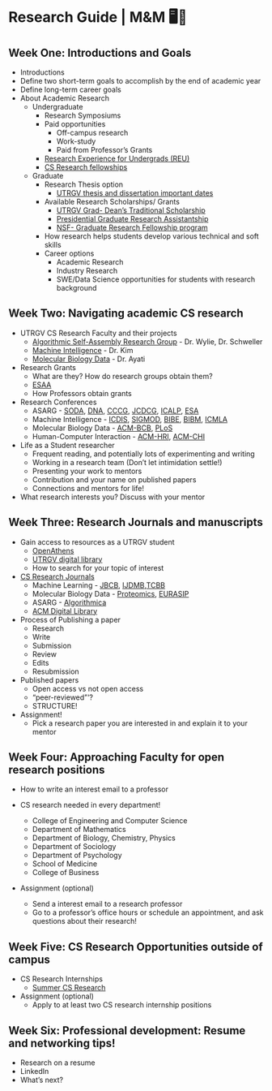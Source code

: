 # Research Guide | M&M 🖥🧪

## Week One: Introductions and Goals
- Introductions
- Define two short-term goals to accomplish by the end of academic year
- Define long-term career goals
- About Academic Research
  - Undergraduate
    - Research Symposiums
    - Paid opportunities
      - Off-campus research 
      - Work-study
      - Paid from Professor’s Grants
    - [Research Experience for Undergrads (REU)](https://www.nsf.gov/funding/pgm_summ.jsp?pims_id=5517)
    - [CS Research fellowships](https://www.pathwaystoscience.org/Discipline.aspx?sort=TEC-ComputerSci_Computer%20Sciences#Undergraduate%20Students)
   - Graduate
     - Research Thesis option
       - [UTRGV thesis and dissertation important dates](https://www.utrgv.edu/graduate/for-new-and-current-students/thesis-and-dissertation/index.htm)
     - Available Research Scholarships/ Grants
       - [UTRGV Grad- Dean’s Traditional Scholarship](https://www.utrgv.edu/graduate/funding/traditional-deans-scholarship/index.htm)
       - [Presidential Graduate Research Assistantship](https://www.utrgv.edu/chemistry/_files/documents/pres-gra-f18.pdf)
       - [NSF- Graduate Research Fellowship program](https://www.nsfgrfp.org)
     - How research helps students develop various technical and soft skills
     - Career options 
       - Academic Research
       - Industry Research
       - SWE/Data Science opportunities for students with research background 

## Week Two: Navigating academic CS research 
- UTRGV CS Research Faculty and their projects
  - [Algorithmic Self-Assembly Research Group](https://asarg.hackresearch.com/main/) - Dr. Wylie, Dr. Schweller
  - [Machine Intelligence](http://donkim22.dreamhosters.com/) - Dr. Kim
  - [Molecular Biology Data](https://faculty.utrgv.edu/marzieh.ayati/research.html) - Dr. Ayati
- Research Grants 
  - What are they? How do research groups obtain them?
  - [ESAA](https://www.utrgv.edu/engaged/esaa/index.htm)
  - How Professors obtain grants
- Research Conferences
  - ASARG - [SODA](https://www.siam.org/conferences/cm/conference/soda21), [DNA](http://dna27.iopconfs.org/Home), [CCCG](https://www.cccg.ca/), [JCDCG](http://www.alg.cei.uec.ac.jp/itohiro/JCDCGG/), [ICALP](http://easyconferences.eu/icalp2021/), [ESA](http://esa-symposium.org/)
  - Machine Intelligence - [ICDIS](https://www.icdis.org/), [SIGMOD](https://sigmod.org/), [BIBE](https://www.ieeebibe2020.org/), [BIBM](https://ieeebibm.org/BIBM2021/), [ICMLA](https://www.icmla-conference.org/)
  - Molecular Biology Data - [ACM-BCB](http://acm-bcb.org/), [PLoS](https://plos.org/)
  - Human-Computer Interaction - [ACM-HRI](https://humanrobotinteraction.org/2022/), [ACM-CHI](https://chi.acm.org/)
- Life as a Student researcher
  - Frequent reading, and potentially lots of experimenting and writing
  - Working in a research team (Don’t let intimidation settle!)
  - Presenting your work to mentors
  - Contribution and your name on published papers
  - Connections and mentors  for life!
- What research interests you?  Discuss with your mentor

## Week Three: Research Journals and manuscripts
- Gain access to resources as a UTRGV student
  - [OpenAthens](https://www.openathens.net)
  - [UTRGV digital library](https://www.utrgv.edu/library/)
  - How to search for your topic of interest
- [CS Research Journals](https://www.springer.com/gp/computer-science/all-journals-in-computer-science)
  - Machine Learning - [JBCB](https://www.worldscientific.com/worldscinet/jbcb?campaignid=336010695&adgroupid=23075846775&creative=88596011175&keyword=&gclid=Cj0KCQjwo-aCBhC-ARIsAAkNQisLTFgHv6en0N5StVXHk7ljBEZhY7Yz5ProwRXKTaL_x4VtVB9Xo4saAujGEALw_wcB), [IJDMB](https://www.inderscience.com/jhome.php?jcode=ijdmb),[TCBB](https://dl.acm.org/journal/tcbb)
  - Molecular Biology Data - [Proteomics](https://analyticalsciencejournals.onlinelibrary.wiley.com/journal/16159861), [EURASIP](https://bsb-eurasipjournals.springeropen.com/)
  - ASARG - [Algorithmica](https://www.springer.com/journal/453)
  - [ACM Digital Library](https://dl.acm.org/)
- Process of Publishing a paper
  - Research
  - Write
  - Submission
  - Review
  - Edits
  - Resubmission
- Published papers
  - Open access vs not open access 
  - “peer-reviewed”‘? 
  - STRUCTURE!
- Assignment!
  - Pick a research paper you are interested in and explain it to your mentor
	
## Week Four: Approaching Faculty for open research positions
- How to write an interest email to a professor
- CS research needed in every department!
  - College of Engineering and Computer Science
  - Department of Mathematics
  - Department of Biology, Chemistry, Physics
  - Department of Sociology
  - Department of Psychology
  - School of Medicine
  - College of Business

- Assignment (optional)
  - Send a interest email to a research professor 
  - Go to a professor’s office hours or schedule an appointment, and ask questions about their research!

## Week Five: CS Research Opportunities outside of campus
- CS Research Internships 
  - [Summer CS Research](https://www.mtholyoke.edu/~blerner/summer.html)
- Assignment (optional)
  - Apply to at least two CS research internship positions


## Week Six: Professional development: Resume and networking tips!
- Research on a resume
- LinkedIn
- What’s next?





